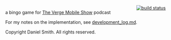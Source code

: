 <div style='float: right'>
	<a href='https://travis-ci.org/X1011/verge-mobile-bingo' target='_blank'>
		<img src='https://travis-ci.org/X1011/verge-mobile-bingo.png?branch=master' alt='build status'>
	</a>
</div>

a bingo game for [The Verge Mobile Show](http://theverge.com/video/the-verge-mobile-show) podcast

For my notes on the implementation, see [development_log.md](development_log.md).

Copyright Daniel Smith. All rights reserved.

